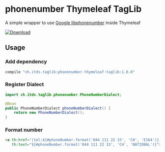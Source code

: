 # phonenumber Thymeleaf TagLib

A simple wrapper to use [Google libphonenumber](https://github.com/google/libphonenumber) inside Thymeleaf

[ ![Download](https://api.bintray.com/packages/mkobel/plugins/phonenumber-thymeleaf-taglib/images/download.svg) ](https://bintray.com/mkobel/plugins/phonenumber-thymeleaf-taglib/_latestVersion)

## Usage

### Add dependency

```gradle
compile "ch.itds.taglib:phonenumber-thymeleaf-taglib:1.0.0"
```

### Register Dialect

```java
import ch.itds.taglib.phonenumber.PhoneNumberDialect; 

@Bean
public PhoneNumberDialect phoneNumberDialect() {
    return new PhoneNumberDialect();
}
```

### Format number

```html
<a th:href="|tel:${#phoneNumber.format('044 111 22 33', 'CH', 'E164')}|"
   th:text="${#phoneNumber.format('044 111 22 33', 'CH', 'NATIONAL')}"></a>
```

